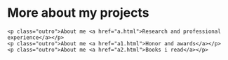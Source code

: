 <html>
 <head>
     <h1>More about my projects</h1>
 
	<p class="outro">About me <a href="a.html">Research and professional experience</a></p>
	<p class="outro">About me <a href="a1.html">Honor and awards</a></p>
	<p class="outro">About me <a href="a2.html">Books i read</a></p>


 </head>
</html>

